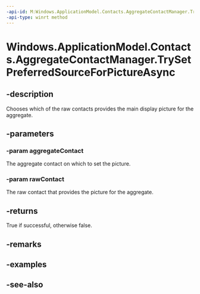 ----api-id: M:Windows.ApplicationModel.Contacts.AggregateContactManager.TrySetPreferredSourceForPictureAsync(Windows.ApplicationModel.Contacts.Contact,Windows.ApplicationModel.Contacts.Contact)
-api-type: winrt method
---<!-- Method syntaxpublic Windows.Foundation.IAsyncOperation<bool> TrySetPreferredSourceForPictureAsync(Windows.ApplicationModel.Contacts.Contact aggregateContact, Windows.ApplicationModel.Contacts.Contact rawContact)--># Windows.ApplicationModel.Contacts.AggregateContactManager.TrySetPreferredSourceForPictureAsync## -descriptionChooses which of the raw contacts provides the main display picture for the aggregate.## -parameters### -param aggregateContactThe aggregate contact on which to set the picture.### -param rawContactThe raw contact that provides the picture for the aggregate.## -returnsTrue if successful, otherwise false.## -remarks## -examples## -see-also